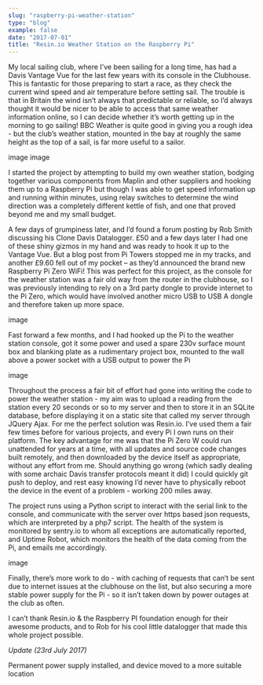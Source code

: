 ```yaml
---
slug: "raspberry-pi-weather-station"
type: "blog"
example: false
date: "2017-07-01"
title: "Resin.io Weather Station on the Raspberry Pi"
---
```


My local sailing club, where I’ve been sailing for a long time, has had a Davis Vantage Vue for the last few years with its console in the Clubhouse. This is fantastic for those preparing to start a race, as they check the current wind speed and air temperature before setting sail. The trouble is that in Britain the wind isn’t always that predictable or reliable, so I’d always thought it would be nicer to be able to access that same weather information online, so I can decide whether it’s worth getting up in the morning to go sailing! BBC Weather is quite good in giving you a rough idea - but the club’s weather station, mounted in the bay at roughly the same height as the top of a sail, is far more useful to a sailor.

image
image

I started the project by attempting to build my own weather station, bodging together various components from Maplin and other suppliers and hooking them up to a Raspberry Pi but though I was able to get speed information up and running within minutes, using relay switches to determine the wind direction was a completely different kettle of fish, and one that proved beyond me and my small budget.

A few days of grumpiness later, and I’d found a forum posting by Rob Smith discussing his Clone Davis Datalogger. £50 and a few days later I had one of these shiny gizmos in my hand and was ready to hook it up to the Vantage Vue. But a blog post from Pi Towers stopped me in my tracks, and another £9.60 fell out of my pocket – as they’d announced the brand new Raspberry Pi Zero WiFi! This was perfect for this project, as the console for the weather station was a fair old way from the router in the clubhouse, so I was previously intending to rely on a 3rd party dongle to provide internet to the Pi Zero, which would have involved another micro USB to USB A dongle and therefore taken up more space.

image

Fast forward a few months, and I had hooked up the Pi to the weather station console, got it some power and used a spare 230v surface mount box and blanking plate as a rudimentary project box, mounted to the wall above a power socket with a USB output to power the Pi

image

Throughout the process a fair bit of effort had gone into writing the code to power the weather station - my aim was to upload a reading from the station every 20 seconds or so to my server and then to store it in an SQLite database, before displaying it on a static site that called my server through JQuery Ajax. For me the perfect solution was Resin.io. I’ve used them a fair few times before for various projects, and every Pi I own runs on their platform. The key advantage for me was that the Pi Zero W could run unattended for years at a time, with all updates and source code changes built remotely, and then downloaded by the device itself as appropriate, without any effort from me. Should anything go wrong (which sadly dealing with some archaic Davis transfer protocols meant it did) I could quickly git push to deploy, and rest easy knowing I’d never have to physically reboot the device in the event of a problem - working 200 miles away. 

The project runs using a Python script to interact with the serial link to the console, and communicate with the server over https based json requests, which are interpreted by a php7 script. The health of the system is monitored by sentry.io to whom all exceptions are automatically reported, and Uptime Robot, which monitors the health of the data coming from the Pi, and emails me accordingly. 

image

Finally, there’s more work to do - with caching of requests that can’t be sent due to internet issues at the clubhouse on the list, but also securing a more stable power supply for the Pi - so it isn’t taken down by power outages at the club as often. 

I can’t thank Resin.io & the Raspberry PI foundation enough for their awesome products, and to Rob for his cool little datalogger that made this whole project possible. 

*Update (23rd July 2017)*

Permanent power supply installed, and device moved to a more suitable location 